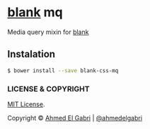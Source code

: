 # [blank](https://github.com/ahmedelgabri/blank) mq

Media query mixin for [blank](https://github.com/ahmedelgabri/blank)

## Instalation

```sh
$ bower install --save blank-css-mq
```


### LICENSE & COPYRIGHT
[MIT License](http://opensource.org/licenses/MIT).

Copyright © [Ahmed El Gabri](http://gabri.me) | [@ahmedelgabri](http://twitter.com/ahmedelgabri)
